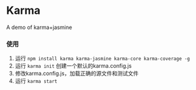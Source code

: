 # Karma

A demo of karma+jasmine

### 使用

1. 运行 `npm install karma karma-jasmine karma-core karma-coverage -g`
2. 运行 `karma init` 创建一个默认的karma.config.js
3. 修改karma.config.js，加载正确的源文件和测试文件
4. 运行 `karma start`

